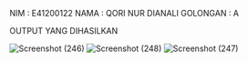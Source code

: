 NIM         : E41200122
NAMA        : QORI NUR DIANALI
GOLONGAN    : A


OUTPUT YANG DIHASILKAN

![Screenshot (246)](https://user-images.githubusercontent.com/72065328/137015340-ed45af38-8849-4e42-b64f-a3542eca67b6.png)
![Screenshot (248)](https://user-images.githubusercontent.com/72065328/137015350-1c3e2246-115e-4150-8f9e-e0b7f2bb2f78.png)
![Screenshot (247)](https://user-images.githubusercontent.com/72065328/137015368-30e5722b-cb64-44ef-817f-5ed9b14625fd.png)
